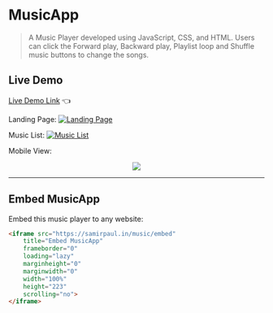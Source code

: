 # MusicApp

>  A Music Player developed using JavaScript, CSS, and HTML. Users can click the Forward play, Backward play, Playlist loop and Shuffle music buttons to change the songs.

## Live Demo

[Live Demo Link](https://samirpaul.in/music) :point_left:

Landing Page:
<a href="#" rel="Landing Page">![Landing Page](https://raw.githubusercontent.com/SamirPaulb/assets/main/music/2.png)</a>


Music List:
<a href="#" rel="Music List">![Music List](https://raw.githubusercontent.com/SamirPaulb/assets/main/music/1.png)</a>


Mobile View:
<p align="center">
<a href="#" rel="Mobile View"><img src="https://raw.githubusercontent.com/SamirPaulb/assets/main/music/mobile-view.webp"></a>
</p>

---

## Embed MusicApp

Embed this music player to any website:

```html
<iframe src="https://samirpaul.in/music/embed"
	title="Embed MusicApp"
	frameborder="0"
	loading="lazy"
	marginheight="0"
	marginwidth="0"
	width="100%"
	height="223"
	scrolling="no">
</iframe>
```
